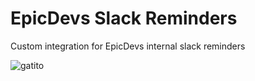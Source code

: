 # EpicDevs Slack Reminders

Custom integration for EpicDevs internal slack reminders

![gatito](https://media.giphy.com/media/fQZX2aoRC1Tqw/giphy.gif)
